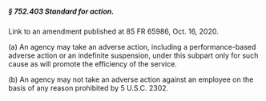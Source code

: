 ##### § 752.403 Standard for action. #####

Link to an amendment published at 85 FR 65986, Oct. 16, 2020.

(a) An agency may take an adverse action, including a performance-based adverse action or an indefinite suspension, under this subpart only for such cause as will promote the efficiency of the service.

(b) An agency may not take an adverse action against an employee on the basis of any reason prohibited by 5 U.S.C. 2302.
